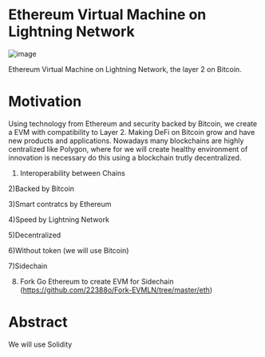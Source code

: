 # Ethereum Virtual Machine on Lightning Network 
![image](https://user-images.githubusercontent.com/83122757/154472275-7ea9f0db-81f2-4b78-93ef-ab2a26fb0e02.png)

Ethereum Virtual Machine on Lightning Network, the layer 2 on Bitcoin.
# Motivation
Using technology from Ethereum and security backed by Bitcoin, we create a EVM with compatibility to Layer 2. Making DeFi on Bitcoin grow and have new products and applications. Nowadays many blockchains are highly centralized like Polygon, where for we will create healthy environment of innovation is necessary do this using a blockchain trutly decentralized.


1) Interoperability between Chains

2)Backed by Bitcoin

3)Smart contratcs by Ethereum

4)Speed by Lightning Network

5)Decentralized

6)Without token (we will use Bitcoin)

7)Sidechain

8) Fork Go Ethereum to create EVM for Sidechain (https://github.com/22388o/Fork-EVMLN/tree/master/eth)

# Abstract
We will use Solidity
